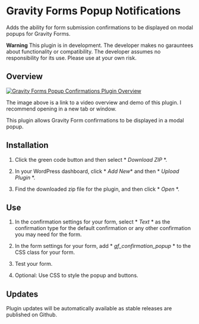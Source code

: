 # Gravity Forms Popup Notifications
Adds the ability for form submission confirmations to be displayed on modal popups for Gravity Forms.

**Warning** This plugin is in development. The developer makes no garauntees about functionality or compatibility. The developer assumes no responsibility for its use. Please use at your own risk.

## Overview

[![Gravity Forms Popup Confirmations Plugin Overview](https://img.youtube.com/vi/weQ6UwUsfZ4/0.jpg)](https://www.youtube.com/watch?v=weQ6UwUsfZ4 "Gravity Forms Popup Confirmations Plugin Overview")

The image above is a link to a video overview and demo of this plugin. I recommend opening in a new tab or window.

This plugin allows Gravity Form confirmations to be displayed in a modal popup.

## Installation

1. Click the green code button and then select * *Download ZIP* *.

2. In your WordPress dashboard, click * *Add New** and then * *Upload Plugin* *.

3. Find the downloaded zip file for the plugin, and then click * *Open* *.

## Use

1. In the confirmation settings for your form, select * *Text* * as the confirmation type for the default confirmation or any other confirmation you may need for the form.

2. In the form settings for your form, add * *gf_confirmation_popup* * to the CSS class for your form.

3. Test your form.

4. Optional: Use CSS to style the popup and buttons.

## Updates

Plugin updates will be automatically available as stable releases are published on Github.
